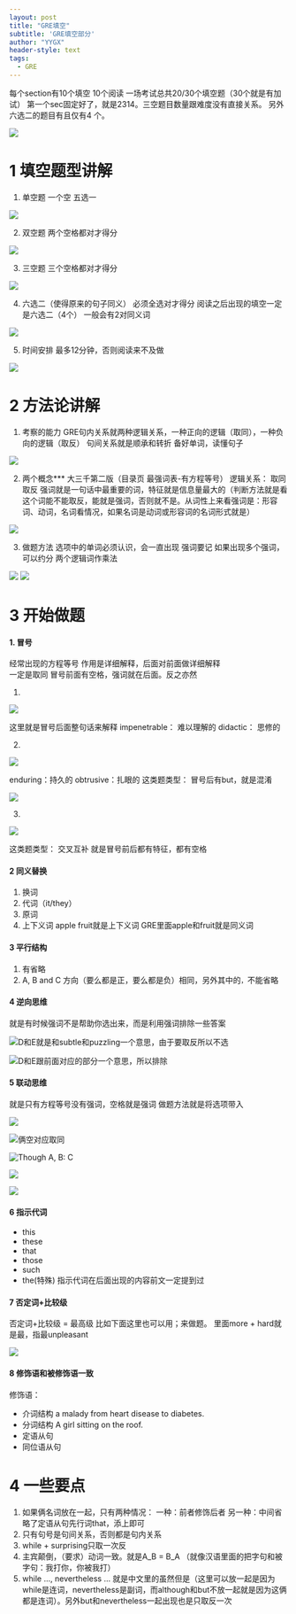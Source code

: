 ```yaml
---
layout: post
title: "GRE填空"
subtitle: 'GRE填空部分'
author: "YYGX"
header-style: text
tags:
  - GRE
---
```



每个section有10个填空 10个阅读
一场考试总共20/30个填空题（30个就是有加试）
第一个sec固定好了，就是2314。三空题目数量跟难度没有直接关系。
另外六选二的题目有且仅有4 个。

![](https://upload-images.jianshu.io/upload_images/7602326-8caa0e7bbcc36499.png?imageMogr2/auto-orient/strip%7CimageView2/2/w/440)

# 1  填空题型讲解
1. 单空题
一个空 五选一

![](https://upload-images.jianshu.io/upload_images/7602326-1a0d573651fbaf7a.png?imageMogr2/auto-orient/strip%7CimageView2/2/w/440)

2. 双空题
两个空格都对才得分

![](https://upload-images.jianshu.io/upload_images/7602326-a58f8aab3212ffca.png?imageMogr2/auto-orient/strip%7CimageView2/2/w/440)

3. 三空题
三个空格都对才得分

![](https://upload-images.jianshu.io/upload_images/7602326-fbc71ff7d1767c21.png?imageMogr2/auto-orient/strip%7CimageView2/2/w/440)

4. 六选二（使得原来的句子同义）
必须全选对才得分
阅读之后出现的填空一定是六选二（4个）
一般会有2对同义词

![](https://upload-images.jianshu.io/upload_images/7602326-ea7d648c5423c250.png?imageMogr2/auto-orient/strip%7CimageView2/2/w/440)

5. 时间安排
最多12分钟，否则阅读来不及做

![](https://upload-images.jianshu.io/upload_images/7602326-5fc04a4627b8b431.png?imageMogr2/auto-orient/strip%7CimageView2/2/w/440)

# 2 方法论讲解
1. 考察的能力
GRE句内关系就两种逻辑关系，一种正向的逻辑（取同），一种负向的逻辑（取反）
句间关系就是顺承和转折
备好单词，读懂句子

![](https://upload-images.jianshu.io/upload_images/7602326-4c4ebeec39a65ece.png?imageMogr2/auto-orient/strip%7CimageView2/2/w/440)

2. 两个概念***
大三千第二版（目录页 最强词表-有方程等号）
逻辑关系：
    取同
    取反
强词就是一句话中最重要的词，特征就是信息量最大的（判断方法就是看这个词能不能取反，能就是强词，否则就不是。从词性上来看强词是：形容词、动词，名词看情况，如果名词是动词或形容词的名词形式就是）

![](https://upload-images.jianshu.io/upload_images/7602326-3afb130e204573b6.png?imageMogr2/auto-orient/strip%7CimageView2/2/w/440)

3. 做题方法
选项中的单词必须认识，会一直出现
强词要记
如果出现多个强词，可以约分
两个逻辑词作乘法

![](https://upload-images.jianshu.io/upload_images/7602326-ebd4e4ce7f40cb09.png?imageMogr2/auto-orient/strip%7CimageView2/2/w/440)
![](https://upload-images.jianshu.io/upload_images/7602326-78e97873a43d9d43.png?imageMogr2/auto-orient/strip%7CimageView2/2/w/440)

# 3 开始做题
#### 1. 冒号
经常出现的方程等号
作用是详细解释，后面对前面做详细解释  
一定是取同
冒号前面有空格，强词就在后面。反之亦然

1.
![](https://upload-images.jianshu.io/upload_images/7602326-16a6dd9c53ab4c55.png?imageMogr2/auto-orient/strip%7CimageView2/2/w/440)

这里就是冒号后面整句话来解释
impenetrable： 难以理解的
didactic： 思修的

2.
![](https://upload-images.jianshu.io/upload_images/7602326-071f4a486c6d7782.png?imageMogr2/auto-orient/strip%7CimageView2/2/w/440)

enduring：持久的
obtrusive：扎眼的
这类题类型：
冒号后有but，就是混淆

![](https://upload-images.jianshu.io/upload_images/7602326-58ec5206f5491adc.png?imageMogr2/auto-orient/strip%7CimageView2/2/w/440)

3. 
![](https://upload-images.jianshu.io/upload_images/7602326-4e3ec00c383092d5.png?imageMogr2/auto-orient/strip%7CimageView2/2/w/440)

这类题类型：
交叉互补
就是冒号前后都有特征，都有空格

#### 2 同义替换
1. 换词
2. 代词（it/they）
3. 原词
4. 上下义词
apple fruit就是上下义词
GRE里面apple和fruit就是同义词

#### 3 平行结构
1. 有省略
2.  A, B and C 方向（要么都是正，要么都是负）相同，另外其中的`，`不能省略

#### 4 逆向思维
就是有时候强词不是帮助你选出来，而是利用强词排除一些答案

![D和E就是和subtle和puzzling一个意思，由于要取反所以不选](https://upload-images.jianshu.io/upload_images/7602326-60adbccbe0ab5ff3.png?imageMogr2/auto-orient/strip%7CimageView2/2/w/440)

![D和E跟前面对应的部分一个意思，所以排除](https://upload-images.jianshu.io/upload_images/7602326-92568aa31dae7ec2.png?imageMogr2/auto-orient/strip%7CimageView2/2/w/440)

#### 5 联动思维
就是只有方程等号没有强词，空格就是强词
做题方法就是将选项带入

![](https://upload-images.jianshu.io/upload_images/7602326-86d3679f2676f24f.png?imageMogr2/auto-orient/strip%7CimageView2/2/w/440)

![俩空对应取同](https://upload-images.jianshu.io/upload_images/7602326-5547aab39c830144.png?imageMogr2/auto-orient/strip%7CimageView2/2/w/440)

![Though A, B: C](https://upload-images.jianshu.io/upload_images/7602326-78011a1092a15255.png?imageMogr2/auto-orient/strip%7CimageView2/2/w/440)

![](https://upload-images.jianshu.io/upload_images/7602326-84f9e4275d0d5aa8.png?imageMogr2/auto-orient/strip%7CimageView2/2/w/440)

![](https://upload-images.jianshu.io/upload_images/7602326-ccc4029060e896f9.png?imageMogr2/auto-orient/strip%7CimageView2/2/w/440)


#### 6 指示代词
- this
- these
- that
- those 
- such
- the(特殊)
指示代词在后面出现的内容前文一定提到过
#### 7 否定词+比较级
否定词+比较级 = 最高级
比如下面这里也可以用；来做题。
里面more + hard就是最，指最unpleasant

![](https://upload-images.jianshu.io/upload_images/7602326-e90da28bb2ba585c.png?imageMogr2/auto-orient/strip%7CimageView2/2/w/440)


#### 8 修饰语和被修饰语一致
修饰语：
- 介词结构
a malady from heart disease to diabetes.
- 分词结构
A girl sitting on the roof.
- 定语从句
- 同位语从句

# 4 一些要点
1. 如果俩名词放在一起，只有两种情况：
一种：前者修饰后者
另一种：中间省略了定语从句先行词that，添上即可
2. 只有句号是句间关系，否则都是句内关系
3. while + surprising只取一次反
4. 主宾颠倒，（要求）动词一致。就是A_B = B_A （就像汉语里面的把字句和被字句：我打你，你被我打）
5. while ..., nevertheless ... 就是中文里的虽然但是（这里可以放一起是因为while是连词，nevertheless是副词，而although和but不放一起就是因为这俩都是连词）。另外but和nevertheless一起出现也是只取反一次